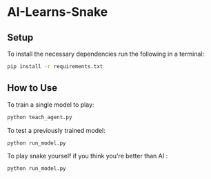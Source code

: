 # AI-Learns-Snake

## Setup
To install the necessary dependencies run the following in a terminal:
```bash
pip install -r requirements.txt
```

## How to Use
To train a single model to play:
```bash
python teach_agent.py
```

To test a previously trained model:
```bash
python run_model.py
```

To play snake yourself if you think you're better than AI :
```bash
python run_model.py
```